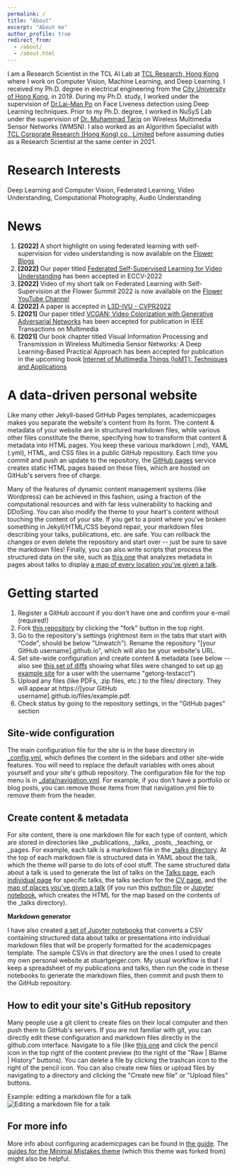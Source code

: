 ```yaml
---
permalink: /
title: "About"
excerpt: "About me"
author_profile: true
redirect_from: 
  - /about/
  - /about.html
---
```

I am a Research Scientist in the TCL AI Lab at [TCL Research, Hong Kong](https://www.linkedin.com/company/tcl-corporate-research-hk-co-ltd/mycompany/)  where I work on Computer Vision, Machine Learning, and Deep Learning. I received my Ph.D. degree in electrical engineering from the [City University of Hong Kong](https://www.cityu.edu.hk/), in 2019. During my Ph.D. study, I worked under the supervision of [Dr.Lai-Man Po](http://www.ee.cityu.edu.hk/~lmpo/) on Face Liveness detection using Deep Learning techniques. Prior to my Ph.D. degree, I worked in NuSyS Lab under the supervision of [Dr. Muhammad Tariq](https://sites.google.com/a/nu.edu.pk/mtariq/home) on Wireless Multimedia Sensor Networks  (WMSN). I also worked as an Algorithm Specialist with [TCL Corporate Research (Hong Kong) co., Limited](http://tclrd.com.hk/) before assuming duties as a Research Scientist at the same center in 2021.

Research Interests
======
Deep Learning and Computer Vision, Federated Learning, Video Understanding, Computational Photography, Audio Understanding


News 
====== 
1. **[2022]** A short highlight on using federated learning with self-supervision for video understanding is now available on the [Flower Blogs](https://flower.dev/blog/2023-04-05-federated-learning-with-self-supervision)
2. **[2022]**  Our paper titled [Federated Self-Supervised Learning for Video Understanding](https://arxiv.org/abs/2207.01975) has been accepted in ECCV-2022
3. **[2022]** Video of my short talk on Federated Learning with Self-Supervision at the Flower Summit 2022 is now available on the [Flower YouTube Channel](https://www.youtube.com/watch?v=ZLqst0lVte8&t=212s)
4. **[2022]** A paper is accepted in [L3D-IVU - CVPR2022](href=https://sites.google.com/view/l3d-ivu/)
5. **[2021]** Our paper titled [VCGAN: Video Colorization with Generative Adversarial Networks](https://arxiv.org/pdf/2104.12357.pdf) has been accepted for publication in IEEE Transactions on Multimedia
6. **[2021]** Our book chapter titled Visual Information Processing and Transmission in Wireless Multimedia Sensor Networks: A Deep Learning-Based Practical Approach has been accepted for publication in the upcoming book [Internet of Multimedia Things (IoMT):  Techniques and Applications](https://www.elsevier.com/books/internet-of-multimedia-things-iomt-techniques-and-applications/shukla/978-0-323-85845-8)


 
A data-driven personal website
======
Like many other Jekyll-based GitHub Pages templates, academicpages makes you separate the website's content from its form. The content & metadata of your website are in structured markdown files, while various other files constitute the theme, specifying how to transform that content & metadata into HTML pages. You keep these various markdown (.md), YAML (.yml), HTML, and CSS files in a public GitHub repository. Each time you commit and push an update to the repository, the [GitHub pages](https://pages.github.com/) service creates static HTML pages based on these files, which are hosted on GitHub's servers free of charge.

Many of the features of dynamic content management systems (like Wordpress) can be achieved in this fashion, using a fraction of the computational resources and with far less vulnerability to hacking and DDoSing. You can also modify the theme to your heart's content without touching the content of your site. If you get to a point where you've broken something in Jekyll/HTML/CSS beyond repair, your markdown files describing your talks, publications, etc. are safe. You can rollback the changes or even delete the repository and start over -- just be sure to save the markdown files! Finally, you can also write scripts that process the structured data on the site, such as [this one](https://github.com/academicpages/academicpages.github.io/blob/master/talkmap.ipynb) that analyzes metadata in pages about talks to display [a map of every location you've given a talk](https://academicpages.github.io/talkmap.html).

Getting started
======
1. Register a GitHub account if you don't have one and confirm your e-mail (required!)
1. Fork [this repository](https://github.com/academicpages/academicpages.github.io) by clicking the "fork" button in the top right. 
1. Go to the repository's settings (rightmost item in the tabs that start with "Code", should be below "Unwatch"). Rename the repository "[your GitHub username].github.io", which will also be your website's URL.
1. Set site-wide configuration and create content & metadata (see below -- also see [this set of diffs](http://archive.is/3TPas) showing what files were changed to set up [an example site](https://getorg-testacct.github.io) for a user with the username "getorg-testacct")
1. Upload any files (like PDFs, .zip files, etc.) to the files/ directory. They will appear at https://[your GitHub username].github.io/files/example.pdf.  
1. Check status by going to the repository settings, in the "GitHub pages" section

Site-wide configuration
------
The main configuration file for the site is in the base directory in [_config.yml](https://github.com/academicpages/academicpages.github.io/blob/master/_config.yml), which defines the content in the sidebars and other site-wide features. You will need to replace the default variables with ones about yourself and your site's github repository. The configuration file for the top menu is in [_data/navigation.yml](https://github.com/academicpages/academicpages.github.io/blob/master/_data/navigation.yml). For example, if you don't have a portfolio or blog posts, you can remove those items from that navigation.yml file to remove them from the header. 

Create content & metadata
------
For site content, there is one markdown file for each type of content, which are stored in directories like _publications, _talks, _posts, _teaching, or _pages. For example, each talk is a markdown file in the [_talks directory](https://github.com/academicpages/academicpages.github.io/tree/master/_talks). At the top of each markdown file is structured data in YAML about the talk, which the theme will parse to do lots of cool stuff. The same structured data about a talk is used to generate the list of talks on the [Talks page](https://academicpages.github.io/talks), each [individual page](https://academicpages.github.io/talks/2012-03-01-talk-1) for specific talks, the talks section for the [CV page](https://academicpages.github.io/cv), and the [map of places you've given a talk](https://academicpages.github.io/talkmap.html) (if you run this [python file](https://github.com/academicpages/academicpages.github.io/blob/master/talkmap.py) or [Jupyter notebook](https://github.com/academicpages/academicpages.github.io/blob/master/talkmap.ipynb), which creates the HTML for the map based on the contents of the _talks directory).

**Markdown generator**

I have also created [a set of Jupyter notebooks](https://github.com/academicpages/academicpages.github.io/tree/master/markdown_generator
) that converts a CSV containing structured data about talks or presentations into individual markdown files that will be properly formatted for the academicpages template. The sample CSVs in that directory are the ones I used to create my own personal website at stuartgeiger.com. My usual workflow is that I keep a spreadsheet of my publications and talks, then run the code in these notebooks to generate the markdown files, then commit and push them to the GitHub repository.

How to edit your site's GitHub repository
------
Many people use a git client to create files on their local computer and then push them to GitHub's servers. If you are not familiar with git, you can directly edit these configuration and markdown files directly in the github.com interface. Navigate to a file (like [this one](https://github.com/academicpages/academicpages.github.io/blob/master/_talks/2012-03-01-talk-1.md) and click the pencil icon in the top right of the content preview (to the right of the "Raw | Blame | History" buttons). You can delete a file by clicking the trashcan icon to the right of the pencil icon. You can also create new files or upload files by navigating to a directory and clicking the "Create new file" or "Upload files" buttons. 

Example: editing a markdown file for a talk
![Editing a markdown file for a talk](/images/editing-talk.png)

For more info
------
More info about configuring academicpages can be found in [the guide](https://academicpages.github.io/markdown/). The [guides for the Minimal Mistakes theme](https://mmistakes.github.io/minimal-mistakes/docs/configuration/) (which this theme was forked from) might also be helpful.
